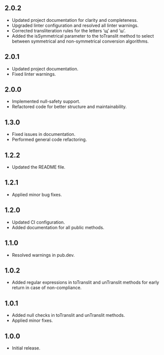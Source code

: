## 2.0.2
- Updated project documentation for clarity and completeness.
- Upgraded linter configuration and resolved all linter warnings.
- Corrected transliteration rules for the letters ‘щ’ and ‘ш’.
- Added the isSymmetrical parameter to the toTranslit method to select between symmetrical and non-symmetrical conversion algorithms.

## 2.0.1
- Updated project documentation.
- Fixed linter warnings.

## 2.0.0
- Implemented null-safety support.
- Refactored code for better structure and maintainability.

## 1.3.0
- Fixed issues in documentation.
- Performed general code refactoring.

## 1.2.2
- Updated the README file.

## 1.2.1
- Applied minor bug fixes.

## 1.2.0
- Updated CI configuration.
- Added documentation for all public methods.

## 1.1.0
- Resolved warnings in pub.dev.

## 1.0.2
- Added regular expressions in toTranslit and unTranslit methods for early return in case of non-compliance.

## 1.0.1
- Added null checks in toTranslit and unTranslit methods.
- Applied minor fixes.

## 1.0.0
- Initial release.